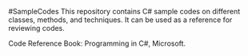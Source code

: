 #SampleCodes
This repository contains C# sample codes on different classes, methods, and techniques.
It can be used as a reference for reviewing codes.

Code Reference Book: Programming in C#, Microsoft.

